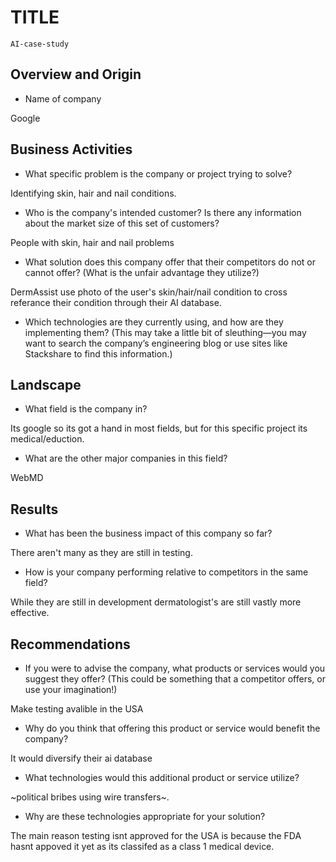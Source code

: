 # TITLE
    AI-case-study
## Overview and Origin

* Name of company

Google

## Business Activities

* What specific problem is the company or project trying to solve?

Identifying skin, hair and nail conditions.

* Who is the company's intended customer? Is there any information about the market size of this set of customers?

People with skin, hair and nail problems

* What solution does this company offer that their competitors do not or cannot offer? (What is the unfair advantage they utilize?)

DermAssist use photo of the user's skin/hair/nail condition to cross referance their condition through their AI database.

* Which technologies are they currently using, and how are they implementing them? (This may take a little bit of sleuthing&mdash;you may want to search the company’s engineering blog or use sites like Stackshare to find this information.)

## Landscape

* What field is the company in?

Its google so its got a hand in most fields, but for this specific project its medical/eduction.

* What are the other major companies in this field?

WebMD
## Results

* What has been the business impact of this company so far?
    
There aren't many as they are still in testing.

* How is your company performing relative to competitors in the same field?

While they are still in development dermatologist's are still vastly more effective.

## Recommendations

* If you were to advise the company, what products or services would you suggest they offer? (This could be something that a competitor offers, or use your imagination!)

Make testing avalible in the USA

* Why do you think that offering this product or service would benefit the company?
    
It would diversify their ai database

* What technologies would this additional product or service utilize?

 ~political bribes using wire transfers~.
* Why are these technologies appropriate for your solution?

The main reason testing isnt approved for the USA is because the FDA hasnt appoved it yet as its classifed as a class 1 medical device.